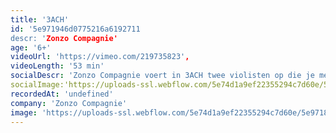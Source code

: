 ```yaml
---
title: '3ACH'
id: '5e971946d0775216a6192711
descr: 'Zonzo Compagnie'
age: '6+'
videoUrl: 'https://vimeo.com/219735823',
videoLength: '53 min'
socialDescr: 'Zonzo Compagnie voert in 3ACH twee violisten op die je meenemen in de wereld van Bach. Ze weven Bachs melodieën langs onnavolgbare harmonieën. Ze staan midden in een videodecor dat door een wonderlijke kinderwereld wordt bevolkt. Samen ontdekken ze muziek die volgens velen de mooiste is die ooit werd geschreven.'
socialImage:'https://uploads-ssl.webflow.com/5e74d1a9ef22355294c7d60e/5e971859e327e312f33e78c8_zonzo_3ach_c_driessegers_web.jpg'
recordedAt: 'undefined'
company: 'Zonzo Compagnie'
image: 'https://uploads-ssl.webflow.com/5e74d1a9ef22355294c7d60e/5e971859e327e312f33e78c8_zonzo_3ach_c_driessegers_web.jpg'
---
```

